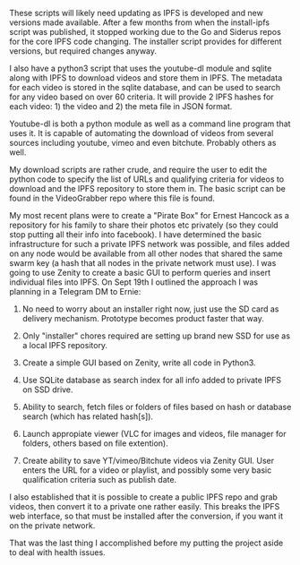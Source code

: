 These scripts will likely need updating as IPFS is developed and new versions made available. After a few months from when the install-ipfs script was published, it stopped working due to the Go and Siderus repos for the core IPFS code changing. The installer script provides for different versions, but required changes anyway.

I also have a python3 script that uses the youtube-dl module and sqlite along with IPFS to download videos and store them in IPFS. The metadata for each video is stored in the sqlite database, and can be used to search for any video based on over 60 criteria. It will provide 2 IPFS hashes for each video: 1) the video and 2) the meta file in JSON format.

Youtube-dl is both a python module as well as a command line program that uses it. It is capable of automating the download of videos from several sources including youtube, vimeo and even bitchute. Probably others as well.

My download scripts are rather crude, and require the user to edit the python code to specify the list of URLs and qualifying criteria for videos to download and the IPFS repository to store them in. The basic script can be found in the VideoGrabber repo where this file is found.

My most recent plans were to create a "Pirate Box" for Ernest Hancock as a repository for his family to share their photos etc privately (so they could stop putting all their info into facebook). I have determined the basic infrastructure for such a private IPFS network was possible, and files added on any node would be available from all other nodes that shared the same swarm key (a hash that all nodes in the private network must use). I was going to use Zenity to create a basic GUI to perform queries and insert individual files into IPFS. On Sept 19th I outlined the approach I was planning in a Telegram DM to Ernie:

1) No need to worry about an installer right now, just use the SD card as delivery mechanism. Prototype becomes product faster that way.

2) Only "installer" chores required are setting up brand new SSD for use as a local IPFS repository.

3) Create a simple GUI based on Zenity, write all code in Python3.

4) Use SQLite database as search index for all info added to private IPFS on SSD drive.

5) Ability to search, fetch files or folders of files based on hash or database search (which has related hash[s]).

6) Launch appropiate viewer (VLC for images and videos, file manager for folders, others based on file extention).

7) Create ability to save YT/vimeo/Bitchute videos via Zenity GUI. User enters the URL for a video or playlist, and possibly some very basic qualification criteria such as publish date.

I also established that it is possible to create a public IPFS repo and grab videos, then convert it to a private one rather easily. This breaks the IPFS web interface, so that must be installed after the conversion, if you want it on the private network.

That was the last thing I accomplished before my putting the project aside to deal with health issues.

